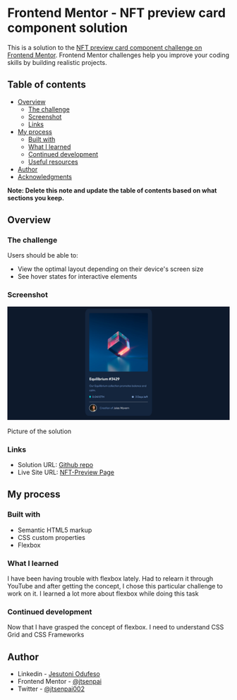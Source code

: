 # Frontend Mentor - NFT preview card component solution

This is a solution to the [NFT preview card component challenge on Frontend Mentor](https://www.frontendmentor.io/challenges/nft-preview-card-component-SbdUL_w0U). Frontend Mentor challenges help you improve your coding skills by building realistic projects.

## Table of contents

- [Overview](#overview)
  - [The challenge](#the-challenge)
  - [Screenshot](#screenshot)
  - [Links](#links)
- [My process](#my-process)
  - [Built with](#built-with)
  - [What I learned](#what-i-learned)
  - [Continued development](#continued-development)
  - [Useful resources](#useful-resources)
- [Author](#author)
- [Acknowledgments](#acknowledgments)

**Note: Delete this note and update the table of contents based on what sections you keep.**

## Overview

### The challenge

Users should be able to:

- View the optimal layout depending on their device's screen size
- See hover states for interactive elements

### Screenshot

![](./screenshot/NFT-Preview-Card.png)

Picture of the solution

### Links

- Solution URL: [Github repo](https://github.com/jtsenpai/NFT-preview-card)
- Live Site URL: [NFT-Preview Page](https://jtsenpai.github.io/NFT-preview-card/)

## My process

### Built with

- Semantic HTML5 markup
- CSS custom properties
- Flexbox

### What I learned

I have been having trouble with flexbox lately. Had to relearn it through YouTube and after getting the concept, I chose this particular challenge to work on it. I learned a lot more about flexbox while doing this task

### Continued development

Now that I have grasped the concept of flexbox. I need to understand CSS Grid and CSS Frameworks

## Author

- Linkedin - [Jesutoni Odufeso](https://www.linkedin.com/in/jesutoni-odufeso-25b1b9223)
- Frontend Mentor - [@jtsenpai](https://www.frontendmentor.io/profile/jtsenpai)
- Twitter - [@jtsenpai002](https://twitter.com/jtsenpai002)
